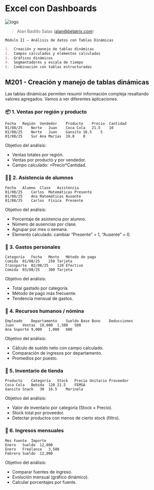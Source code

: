 # Excel con Dashboards

![logo](https://www.belatrix.com/wp-content/uploads/2023/08/belatrix-logosweb-1.png)

> Alan Badillo Salas (alan@belatrix.com)

```markdown
Módulo II – Análisis de datos con Tablas Dinámicas

1.	Creación y manejo de tablas dinámicas
2.	Campos calculados y elementos calculados
3.	Gráficos dinámicos
4.	Segmantadores y escala de tiempo
5.	Combinación con tablas estructuradas
```

## M201 - Creación y manejo de tablas dinámicas

Las tablas dinámicas permiten resumir información compleja resaltando valores agregados. Vamos a ver diferentes aplicaciones.

### 📦 1. Ventas por región y producto

```text
Fecha	Región	Vendedor	Producto	Precio	Cantidad
01/08/25	Norte	Juan	Coca Cola	21.5	10
01/08/25	Norte	Juan	Gansito	16.5	5
01/08/25	Sur	Ana	Marías	19.8	8
```

Objetivo del análisis:

* Ventas totales por región.
* Ventas por producto y por vendedor.
* Campo calculado: =Precio*Cantidad.

### 🧑‍🏫 2. Asistencia de alumnos

```text
Fecha	Alumno	Clase	Asistencia
01/08/25	Carlos	Matemáticas	Presente
01/08/25	Ana	Matemáticas	Ausente
01/08/25	Carlos	Física	Presente
```

Objetivo del análisis:

* Porcentaje de asistencia por alumno.
* Número de ausencias por clase.
* Agrupar por mes o semana.
* Elemento calculado: cambiar “Presente” = 1, “Ausente” = 0.

### 💼 3. Gastos personales

```text
Categoría	Fecha	Monto	Método de pago
Comida	01/08/25	250	Tarjeta
Transporte	02/08/25	120	Efectivo
Comida	03/08/25	300	Tarjeta
```

Objetivo del análisis:

* Total gastado por categoría.
* Método de pago más frecuente.
* Tendencia mensual de gastos.

### 🏢 4. Recursos humanos / nómina

```text
Empleado	Departamento	Sueldo Base	Bono	Deducciones
Juan	Ventas	10,000	1,500	500
Ana	Soporte	9,000	1,000	600
```

Objetivo del análisis:

* Cálculo de sueldo neto con campo calculado.
* Comparación de ingresos por departamento.
* Promedios por puesto.

### 🏪 5. Inventario de tienda

```text
Producto	Categoría	Stock	Precio Unitario	Proveedor
Coca Cola	Bebida	120	21.5	FEMSA
Gansito	Snack	30	16.5	Marinela
```

Objetivo del análisis:

* Valor de inventario por categoría (Stock × Precio).
* Stock total por proveedor.
* Detectar productos con menos de cierto stock (filtro).

### 🏦 6. Ingresos mensuales

```text
Mes	Fuente	Importe
Enero	Sueldo	12,000
Enero	Freelance	3,500
Febrero	Sueldo	12,000
```

Objetivo del análisis:
* Comparar fuentes de ingreso.
* Evolución mensual (gráfico dinámico).
* Calcular porcentajes por fuente.